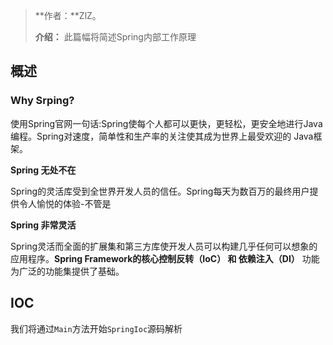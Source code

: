 

> **作者：**ZlZ。
>
> **介绍：** 此篇幅将简述Spring内部工作原理

## 概述
### Why Srping?
使用Spring官网一句话:Spring使每个人都可以更快，更轻松，更安全地进行Java编程。Spring对速度，简单性和生产率的关注使其成为世界上最受欢迎的 Java框架。

**Spring 无处不在**

Spring的灵活库受到全世界开发人员的信任。Spring每天为数百万的最终用户提供令人愉悦的体验-不管是

**Spring 非常灵活**

Spring灵活而全面的扩展集和第三方库使开发人员可以构建几乎任何可以想象的应用程序。**Spring Framework的核心控制反转（IoC） 和 依赖注入（DI）** 功能为广泛的功能集提供了基础。

## IOC
我们将通过`Main`方法开始`SpringIoc`源码解析


